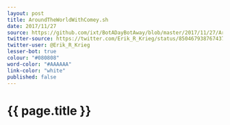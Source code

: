 ```yaml
---
layout: post
title: AroundTheWorldWithComey.sh
date: 2017/11/27
source: https://github.com/ixt/BotADayBotAway/blob/master/2017/11/27/AroundTheWorldWithComey.sh
twitter-source: https://twitter.com/Erik_R_Krieg/status/850467938767437824
twitter-user: @Erik_R_Krieg
lesser-bot: true
colour: "#080808"
word-color: "#AAAAAA"
link-color: "white"
published: false
---
```

# {{ page.title }} 

